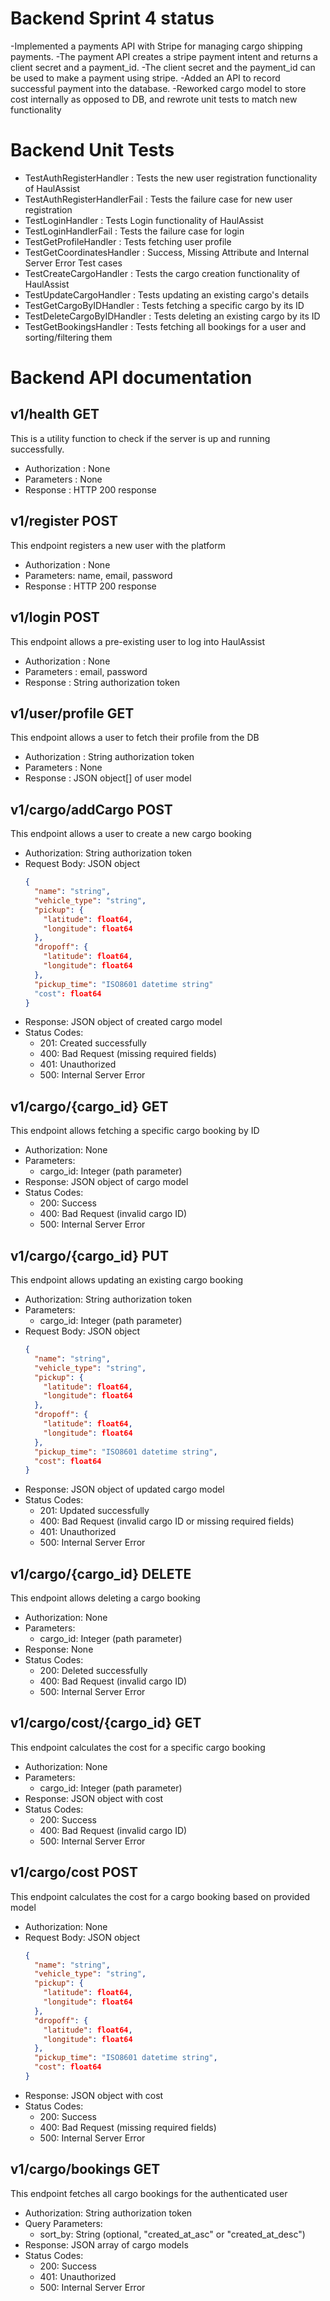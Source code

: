

# Backend Sprint 4 status
-Implemented a payments API with Stripe for managing cargo shipping payments.
-The payment API creates a stripe payment intent and returns a client secret and a payment_id.
-The client secret and the payment_id can be used to make a payment using stripe.
-Added an API to record successful payment into the database.
-Reworked cargo model to store cost internally as opposed to DB, and rewrote unit tests to match new functionality


# Backend Unit Tests
- TestAuthRegisterHandler : Tests the new user registration functionality of HaulAssist
- TestAuthRegisterHandlerFail : Tests the failure case for new user registration
- TestLoginHandler : Tests Login functionality of HaulAssist
- TestLoginHandlerFail : Tests the failure case for login
- TestGetProfileHandler : Tests fetching user profile
- TestGetCoordinatesHandler : Success, Missing Attribute and Internal Server Error Test cases
- TestCreateCargoHandler : Tests the cargo creation functionality of HaulAssist
- TestUpdateCargoHandler : Tests updating an existing cargo's details
- TestGetCargoByIDHandler : Tests fetching a specific cargo by its ID
- TestDeleteCargoByIDHandler : Tests deleting an existing cargo by its ID
- TestGetBookingsHandler : Tests fetching all bookings for a user and sorting/filtering them

# Backend API documentation

## v1/health    GET
This is a utility function to check if the server is up and running successfully.
- Authorization : None
- Parameters : None
- Response : HTTP 200 response

## v1/register  POST
This endpoint registers a new user with the platform
- Authorization : None
- Parameters: name, email, password
- Response : HTTP 200 response

## v1/login    POST
This endpoint allows a pre-existing user to log into HaulAssist
- Authorization : None
- Parameters : email, password
- Response : String authorization token

## v1/user/profile GET
This endpoint allows a user to fetch their profile from the DB
- Authorization : String authorization token
- Parameters : None
- Response : JSON object[] of user model

## v1/cargo/addCargo POST
This endpoint allows a user to create a new cargo booking
- Authorization: String authorization token
- Request Body: JSON object
  ```json
  {
    "name": "string",
    "vehicle_type": "string",
    "pickup": {
      "latitude": float64,
      "longitude": float64
    },
    "dropoff": {
      "latitude": float64,
      "longitude": float64
    },
    "pickup_time": "ISO8601 datetime string"
    "cost": float64
  }
  ```
- Response: JSON object of created cargo model
- Status Codes:
  - 201: Created successfully
  - 400: Bad Request (missing required fields)
  - 401: Unauthorized
  - 500: Internal Server Error

## v1/cargo/{cargo_id} GET
This endpoint allows fetching a specific cargo booking by ID
- Authorization: None
- Parameters: 
  - cargo_id: Integer (path parameter)
- Response: JSON object of cargo model
- Status Codes:
  - 200: Success
  - 400: Bad Request (invalid cargo ID)
  - 500: Internal Server Error

## v1/cargo/{cargo_id} PUT
This endpoint allows updating an existing cargo booking
- Authorization: String authorization token
- Parameters:
  - cargo_id: Integer (path parameter)
- Request Body: JSON object
  ```json
  {
    "name": "string",
    "vehicle_type": "string",
    "pickup": {
      "latitude": float64,
      "longitude": float64
    },
    "dropoff": {
      "latitude": float64,
      "longitude": float64
    },
    "pickup_time": "ISO8601 datetime string",
    "cost": float64
  }
  ```
- Response: JSON object of updated cargo model
- Status Codes:
  - 201: Updated successfully
  - 400: Bad Request (invalid cargo ID or missing required fields)
  - 401: Unauthorized
  - 500: Internal Server Error

## v1/cargo/{cargo_id} DELETE
This endpoint allows deleting a cargo booking
- Authorization: None
- Parameters:
  - cargo_id: Integer (path parameter)
- Response: None
- Status Codes:
  - 200: Deleted successfully
  - 400: Bad Request (invalid cargo ID)
  - 500: Internal Server Error

## v1/cargo/cost/{cargo_id} GET
This endpoint calculates the cost for a specific cargo booking
- Authorization: None
- Parameters:
  - cargo_id: Integer (path parameter)
- Response: JSON object with cost
- Status Codes:
  - 200: Success
  - 400: Bad Request (invalid cargo ID)
  - 500: Internal Server Error

## v1/cargo/cost POST
This endpoint calculates the cost for a cargo booking based on provided model
- Authorization: None
- Request Body: JSON object
  ```json
  {
    "name": "string",
    "vehicle_type": "string",
    "pickup": {
      "latitude": float64,
      "longitude": float64
    },
    "dropoff": {
      "latitude": float64,
      "longitude": float64
    },
    "pickup_time": "ISO8601 datetime string",
    "cost": float64
  }
  ```
- Response: JSON object with cost
- Status Codes:
  - 200: Success
  - 400: Bad Request (missing required fields)
  - 500: Internal Server Error

## v1/cargo/bookings GET
This endpoint fetches all cargo bookings for the authenticated user
- Authorization: String authorization token
- Query Parameters:
  - sort_by: String (optional, "created_at_asc" or "created_at_desc")
- Response: JSON array of cargo models
- Status Codes:
  - 200: Success
  - 401: Unauthorized
  - 500: Internal Server Error
